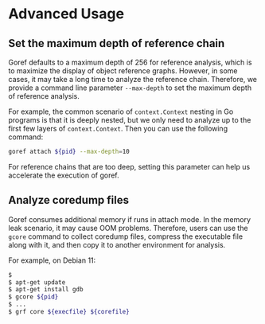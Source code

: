 # Advanced Usage

## Set the maximum depth of reference chain

Goref defaults to a maximum depth of 256 for reference analysis, which is to maximize the display of object reference graphs. However, in some cases, it may take a long time to analyze the reference chain. Therefore, we provide a command line parameter `--max-depth` to set the maximum depth of reference analysis.

For example, the common scenario of `context.Context` nesting in Go programs is that it is deeply nested, but we only need to analyze up to the first few layers of `context.Context`. Then you can use the following command:

```bash
goref attach ${pid} --max-depth=10
```

For reference chains that are too deep, setting this parameter can help us accelerate the execution of goref.

## Analyze coredump files

Goref consumes additional memory if runs in attach mode. In the memory leak scenario, it may cause OOM problems. Therefore, users can use the `gcore` command to collect coredump files, compress the executable file along with it, and then copy it to another environment for analysis.

For example, on Debian 11:

```bash
$ 
$ apt-get update
$ apt-get install gdb
$ gcore ${pid}
$ ...
$ grf core ${execfile} ${corefile}
```